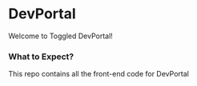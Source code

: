 # DevPortal
Welcome to Toggled DevPortal!

### What to Expect?
This repo contains all the front-end code for DevPortal
